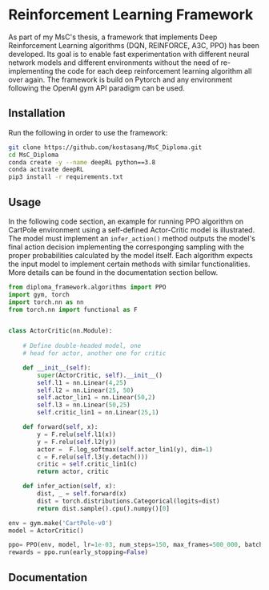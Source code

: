 # Reinforcement Learning Framework

As part of my MsC's thesis, a framework that implements Deep Reinforcement Learning algorithms (DQN, REINFORCE, A3C, PPO) has been developed. Its goal is to enable fast experimentation with different neural network models and different environments without the need of re-implementing the code for each deep reinforcement learning algorithm all over again. The framework is build on Pytorch and any environment following the OpenAI gym API paradigm can be used.

## Installation 

Run the following in order to use the framework:

```bash
git clone https://github.com/kostasang/MsC_Diploma.git
cd MsC_Diploma
conda create -y --name deepRL python==3.8
conda activate deepRL
pip3 install -r requirements.txt
```

## Usage 

In the following code section, an example for running PPO algorithm on CartPole environment using a self-defined Actor-Critic model is illustrated. The model must implement an `infer_action()` method outputs the model's final action decision implementing the corresponging sampling with the proper probabilities calculated by the model itself. Each algorithm expects the input model to implement certain methods with similar functionalities. More details can be found in the documentation section bellow.

```python
from diploma_framework.algorithms import PPO
import gym, torch
import torch.nn as nn
from torch.nn import functional as F 


class ActorCritic(nn.Module):
    
    # Define double-headed model, one 
    # head for actor, another one for critic

    def __init__(self):
        super(ActorCritic, self).__init__()
        self.l1 = nn.Linear(4,25)
        self.l2 = nn.Linear(25, 50)
        self.actor_lin1 = nn.Linear(50,2)
        self.l3 = nn.Linear(50,25)
        self.critic_lin1 = nn.Linear(25,1)

    def forward(self, x):
        y = F.relu(self.l1(x))
        y = F.relu(self.l2(y))
        actor =  F.log_softmax(self.actor_lin1(y), dim=1)
        c = F.relu(self.l3(y.detach()))
        critic = self.critic_lin1(c)
        return actor, critic

    def infer_action(self, x):
        dist, _ = self.forward(x)
        dist = torch.distributions.Categorical(logits=dist)
        return dist.sample().cpu().numpy()[0]

env = gym.make('CartPole-v0')
model = ActorCritic()

ppo= PPO(env, model, lr=1e-03, num_steps=150, max_frames=500_000, batch_size=4)
rewards = ppo.run(early_stopping=False)
```

## Documentation